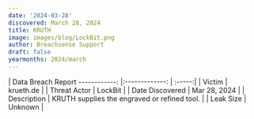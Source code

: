 ```yaml
---
date: '2024-03-28'
discovered: March 28, 2024
title: KRUTH
image: images/blog/LockBit.png
author: Breachsense Support
draft: false
yearmonths: 2024/march
---
```



| Data Breach Report
------------:     |:-------------:    | :-----:|
| Victim      | krueth.de      | 
| Threat Actor      | LockBit      | 
| Date Discovered      | Mar 28, 2024      | 
| Description      | KRUTH supplies the engraved or refined tool.      | 
| Leak Size      | Unknown      | 

